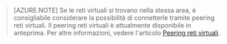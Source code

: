 >[AZURE.NOTE] Se le reti virtuali si trovano nella stessa area, è consigliabile considerare la possibilità di connetterle tramite peering reti virtuali. Il peering reti virtuali è attualmente disponibile in anteprima. Per altre informazioni, vedere l'articolo [Peering reti virtuali](../articles/virtual-network/virtual-network-peering-overview.md).

<!---HONumber=AcomDC_0803_2016-->